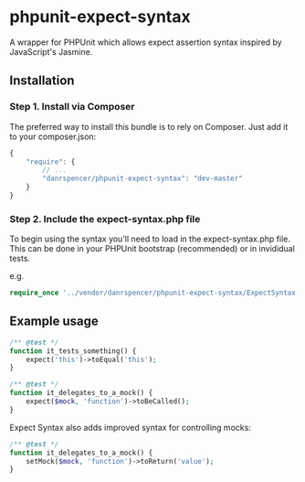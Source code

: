 phpunit-expect-syntax
==============

A wrapper for PHPUnit which allows expect assertion syntax inspired by JavaScript's Jasmine.

## Installation

### Step 1. Install via Composer

The preferred way to install this bundle is to rely on Composer. Just add it to your composer.json:

``` js
{
    "require": {
        // ...
        "danrspencer/phpunit-expect-syntax": "dev-master"
    }
}
``` 

### Step 2. Include the expect-syntax.php file

To begin using the syntax you'll need to load in the expect-syntax.php file. This can be done in your PHPUnit bootstrap (recommended) or in invididual tests.

e.g.

``` php
require_once '../vendor/danrspencer/phpunit-expect-syntax/ExpectSyntax.php';
```

## Example usage

``` php
/** @test */
function it_tests_something() {
	expect('this')->toEqual('this');	
}

/** @test */
function it_delegates_to_a_mock() {
	expect($mock, 'function')->toBeCalled();
}
```

Expect Syntax also adds improved syntax for controlling mocks:

``` php
/** @test */
function it_delegates_to_a_mock() {
	setMock($mock, 'function')->toReturn('value');
}
```
